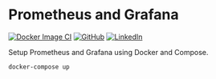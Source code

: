 # Prometheus and Grafana

[![Docker Image CI](https://github.com/romarcablao/clamav-container-setup/actions/workflows/build-image.yml/badge.svg)](https://github.com/romarcablao/clamav-container-setup/actions/workflows/build-image.yml)
[![GitHub](https://img.shields.io/badge/GitHub-romarcablao-lightgrey)](https://github.com/romarcablao)
[![LinkedIn](https://img.shields.io/badge/LinkedIn-romarcablao-blue)](https://linkedin.com/in/romarcablao)

Setup Prometheus and Grafana using Docker and Compose.

```bash
docker-compose up
```